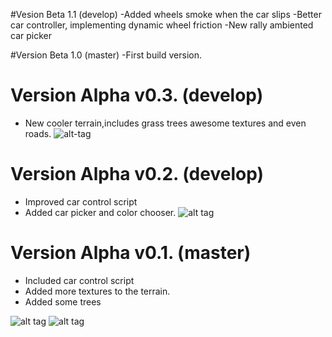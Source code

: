 #Vesion Beta 1.1 (develop)
-Added wheels smoke when the car slips
-Better car controller, implementing dynamic wheel friction
-New rally ambiented car picker

#Version Beta 1.0 (master)
-First build version.

# Version Alpha v0.3. (develop)
- New cooler terrain,includes grass trees awesome textures and even roads.
![alt-tag](http://www.subeimagenes.com/img/captura-1734617.PNG)

# Version Alpha v0.2. (develop)
- Improved car control script
- Added car picker and color chooser.
![alt tag](http://www.subeimagenes.com/img/carpciker-1729560.PNG)

# Version Alpha v0.1. (master)
- Included car control script
- Added more textures to the terrain.
- Added some trees

![alt tag](http://www.subeimagenes.com/img/alfa-0-1727997.PNG)
![alt tag](http://www.subeimagenes.com/img/alfa-1-1727995.PNG)

